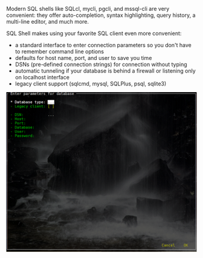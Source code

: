 Modern SQL shells like SQLcl, mycli, pgcli, and mssql-cli are very convenient: they offer auto-completion, syntax highlighting, query history, a multi-line editor, and much more.

SQL Shell makes using your favorite SQL client even more convenient:

* a standard interface to enter connection parameters so you don't have to remember command line options
* defaults for host name, port, and user to save you time
* DSNs (pre-defined connection strings) for connection without typing
* automatic tunneling if your database is behind a firewall or listening only on localhost interface
* legacy client support (sqlcmd, mysql, SQLPlus, psql, sqlite3)

![](https://raw.githubusercontent.com/thorstenkampe/SQL-Shell/main/screenshots/standard.png)
